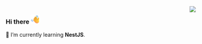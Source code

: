 <div style="display: flex; align-items: flex-start; gap: 20px;">

  <!-- 左侧：自我介绍 -->
  <div style="flex: 1;">
    <h3>
      Hi there <img src="https://raw.githubusercontent.com/yumengjh/picgo-images/main/test/2025-07-24/220600.webp" width="24px" />
    </h3>
    🌱 I’m currently learning <strong>NestJS</strong>.<br>
    <!-- 🚀 Passionate about Web development, especially Vue, Node, Supabase.<br> -->
  </div>

  <!-- 右侧：GitHub Stats -->
  <div>
    <img 
      src="https://github-readme-stats.vercel.app/api?username=yumengjh&show_icons=true&theme=tokyonight&hide_border=true" 
      width="420"
    />
  </div>

</div>
